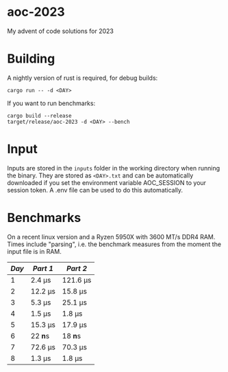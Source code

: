 # aoc-2023
My advent of code solutions for 2023

# Building
A nightly version of rust is required, for debug builds:
```
cargo run -- -d <DAY>
```
If you want to run benchmarks:
```
cargo build --release
target/release/aoc-2023 -d <DAY> --bench
```

# Input
Inputs are stored in the `inputs` folder in the working directory when running the binary.
They are stored as `<DAY>.txt` and can be automatically downloaded if you set the environment variable AOC_SESSION to your
session token. A .env file can be used to do this automatically.

# Benchmarks
On a recent linux version and a Ryzen 5950X with 3600 MT/s DDR4 RAM.
Times include "parsing", i.e. the benchmark measures from the moment the input file is in RAM.

| *Day* | *Part 1* | *Part 2* |
|-------|----------|----------|
|   1   |   2.4 µs | 121.6 µs |
|   2   |  12.2 µs |  15.8 µs |
|   3   |   5.3 µs |  25.1 µs |
|   4   |   1.5 µs |   1.8 µs |
|   5   |  15.3 µs |  17.9 µs |
|   6   |  22 **n**s |  18 **n**s |
|   7   |  72.6 µs |  70.3 µs |
|   8   |   1.3 µs |   1.8 µs |
